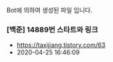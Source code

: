 Bot에 의하여 생성된 파일 입니다. 
### [백준] 14889번 스타트와 링크 
- https://taxijjang.tistory.com/63 
- 2020-04-25 16:46:09 
